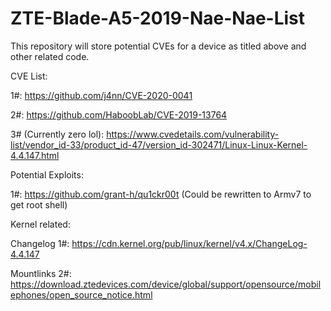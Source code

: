 # ZTE-Blade-A5-2019-Nae-Nae-List
This repository will store potential CVEs for a device as titled above and other related code.


CVE List:

1#: https://github.com/j4nn/CVE-2020-0041

2#: https://github.com/HaboobLab/CVE-2019-13764

3# (Currently zero lol): https://www.cvedetails.com/vulnerability-list/vendor_id-33/product_id-47/version_id-302471/Linux-Linux-Kernel-4.4.147.html

Potential Exploits:

1#: https://github.com/grant-h/qu1ckr00t
(Could be rewritten to Armv7 to get root shell)

Kernel related:

Changelog 1#:
https://cdn.kernel.org/pub/linux/kernel/v4.x/ChangeLog-4.4.147

Mountlinks 2#:
https://download.ztedevices.com/device/global/support/opensource/mobilephones/open_source_notice.html

